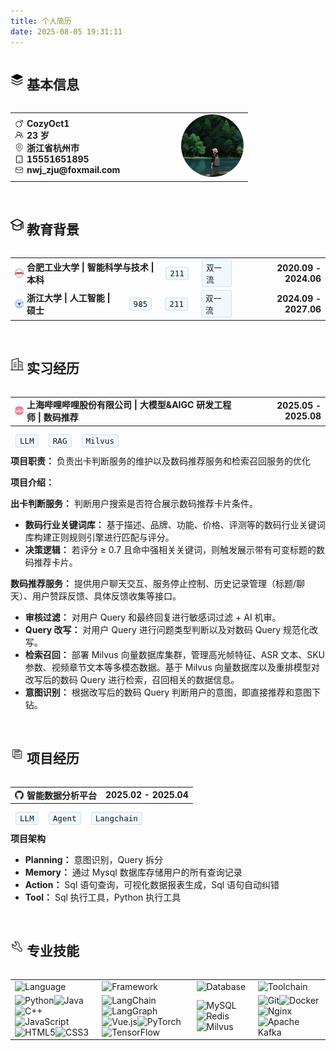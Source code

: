 ```yaml
---
title: 个人简历
date: 2025-08-05 19:31:11
---
```


<div style="display: flex; align-items: center; gap: 5px;">
  <img src="../images/jibenxinxi.png" style="height: 1.5em; width: 1.5em; object-fit: contain;">
  <h2>基本信息</h2>
</div>

<table width="100%">
  <tr>
    <td width="70%">
      <div style="display: flex; align-items: center; gap: 5px;">
        <img src="../images/nan.png" style="height: 1em; width: 1em; object-fit: contain;">
        <strong>CozyOct1</strong>
      </div>
      <div style="display: flex; align-items: center; gap: 5px;">
        <img src="../images/renwu-tuandui.png" style="height: 1em; width: 1em; object-fit: contain;">
        <strong>23 岁</strong>
      </div>
      <div style="display: flex; align-items: center; gap: 5px;">
        <img src="../images/dizhi.png" style="height: 1em; width: 1em; object-fit: contain;">
        <strong>浙江省杭州市</strong>
      </div>
      <div style="display: flex; align-items: center; gap: 5px;">
        <img src="../images/shouji.png" style="height: 1em; width: 1em; object-fit: contain;">
        <strong>15551651895</strong>
      </div>
      <div style="display: flex; align-items: center; gap: 5px;">
        <img src="../images/youxiang.png" style="height: 1em; width: 1em; object-fit: contain;">
        <strong>nwj_zju@foxmail.com</strong>
      </div>
    </td>
    <td width="30%" align="right">
      <!-- 证件照位置 -->
      <img src="../images/cozy.png" style="width: 100px; height: 100px; border-radius: 50%;">
    </td>
  </tr>
</table>

<br>

<div style="display: flex; align-items: center; gap: 5px;">
  <img src="../images/jiaoyubeijing.png" style="height: 1.5em; width: 1.5em; object-fit: contain;">
  <h2>教育背景</h2>
</div>

<table width="100%">
  <tr>
    <td>
      <div style="display: flex; align-items: center; gap: 5px;">
        <img src="../images/hfut.png" style="height: 1em; width: 1em; object-fit: contain;">
        <strong>合肥工业大学 | 智能科学与技术 | 本科</strong>
        <span style="background: #f0f8ff; border: 1px solid #d0e0f0; border-radius: 3px; padding: 2px 6px; font-family: monospace; font-size: 0.9em; margin: 0 8px;">211</span><span style="background: #f0f8ff; border: 1px solid #d0e0f0; border-radius: 3px; padding: 2px 6px; font-family: monospace; font-size: 0.9em; margin: 0 8px;">双一流</span>
      </div>
    </td>
    <td align="right"><strong>2020.09 - 2024.06</strong></td>
  </tr>
  <tr>
    <td>
      <div style="display: flex; align-items: center; gap: 5px;">
        <img src="../images/zju.png" style="height: 1em; width: 1em; object-fit: contain;">
        <strong>浙江大学 | 人工智能 | 硕士</strong>
        <span style="background: #f0f8ff; border: 1px solid #d0e0f0; border-radius: 3px; padding: 2px 6px; font-family: monospace; font-size: 0.9em; margin: 0 8px;">985</span><span style="background: #f0f8ff; border: 1px solid #d0e0f0; border-radius: 3px; padding: 2px 6px; font-family: monospace; font-size: 0.9em; margin: 0 8px;">211</span><span style="background: #f0f8ff; border: 1px solid #d0e0f0; border-radius: 3px; padding: 2px 6px; font-family: monospace; font-size: 0.9em; margin: 0 8px;">双一流</span>
      </div>
    </td>
    <td align="right"><strong>2024.09 - 2027.06</strong></td>
  </tr>
</table>

<br>

<div style="display: flex; align-items: center; gap: 5px;">
  <img src="../images/shixijingli.png" style="height: 1.5em; width: 1.5em; object-fit: contain;">
  <h2>实习经历</h2>
</div>

<table width="100%">
  <tr>
    <td>
      <div style="display: flex; align-items: center; gap: 5px;">
        <img src="../images/bili.png" style="height: 1em; width: 1em; object-fit: contain;">
        <strong>上海哔哩哔哩股份有限公司 | 大模型&AIGC 研发工程师 | 数码推荐</strong>
      </div>
    </td>
    <td align="right"><strong>2025.05 - 2025.08</strong></td>
  </tr>
</table>

<span style="background: #f0f8ff; border: 1px solid #d0e0f0; border-radius: 3px; padding: 2px 6px; font-family: monospace; font-size: 0.9em; margin: 0 8px;">LLM</span><span style="background: #f0f8ff; border: 1px solid #d0e0f0; border-radius: 3px; padding: 2px 6px; font-family: monospace; font-size: 0.9em; margin: 0 8px;">RAG</span><span style="background: #f0f8ff; border: 1px solid #d0e0f0; border-radius: 3px; padding: 2px 6px; font-family: monospace; font-size: 0.9em; margin: 0 8px;">Milvus</span>

**项目职责：** 负责出卡判断服务的维护以及数码推荐服务和检索召回服务的优化

**项目介绍：**

**出卡判断服务：** 判断用户搜索是否符合展示数码推荐卡片条件。

- **数码行业关键词库：** 基于描述、品牌、功能、价格、评测等的数码行业关键词库构建正则规则引擎进行匹配与评分。
- **决策逻辑：** 若评分 ≥ 0.7 且命中强相关关键词，则触发展示带有可变标题的数码推荐卡片。

**数码推荐服务：** 提供用户聊天交互、服务停止控制、历史记录管理（标题/聊天）、用户赞踩反馈、具体反馈收集等接口。

- **审核过滤：** 对用户 Query 和最终回复进行敏感词过滤 + AI 机审。
- **Query 改写：** 对用户 Query 进行问题类型判断以及对数码 Query 规范化改写。
- **检索召回：** 部署 Milvus 向量数据库集群，管理高光帧特征、ASR 文本、SKU 参数、视频章节文本等多模态数据。基于 Milvus 向量数据库以及重排模型对改写后的数码 Query 进行检索，召回相关的数据信息。
- **意图识别：** 根据改写后的数码 Query 判断用户的意图，即直接推荐和意图下钻。

<div style="display:none">
3. **检索召回服务：** 
    - **意图识别：** 根据 Query 判断检索信息的类型，以及对 Query 中的 Sku 相关信息进行提取和分类。
    - **Query 分析：** 提取正负向品牌，拆分子查询并改写主查询。
    - **型号标准化：** 对 Query 中的 Sku 相关信息进行模糊型号（时效、参数、品牌、热度）和具体型号的标准化处理。
    - **用户评论召回：**
        - **无 sku：** 检索评论库 → BGE 模型重排 → 聚合返回。
        - **单 sku：** 检索目标机型评论 → BGE 重排 → 调用大模型精确分类 → 聚合返回。
        - **多 sku：** 转交机型推荐服务处理。
    - **机型推荐召回：**
      - **无 sku：** 主/子查询四路召回检索 → 基于意图和型号条件过滤 → 聚合返回。
      - **有 sku：** 目标机型四路召回检索 → 聚合返回。
    - **四路召回检索：**
      - **Milvus 向量数据库集群部署：** 部署 Milvus 向量数据库集群，管理高光帧特征、ASR 文本、SKU 参数、视频章节文本等多模态数据。
      - **检索流程：** 检索结果 → 使用 Qwen3 模型进行重排 (Rerank) → 调用大模型进行内容分类、打分、筛选 → 返回优质结果。
</div>

<br>

<div style="display: flex; align-items: center; gap: 5px;">
  <img src="../images/xiangmujingli.png" style="height: 1.5em; width: 1.5em; object-fit: contain;">
  <h2>项目经历</h2>
</div>

<table width="100%">
  <tr>
    <td>
      <div style="display: flex; align-items: center; gap: 5px;">
        <img src="../images/github.png" style="height: 1em; width: 1em; object-fit: contain;">
        <strong>智能数据分析平台</strong>
      </div>
    </td>
    <td align="right"><strong>2025.02 - 2025.04</strong></td>
  </tr>
</table>

<span style="background: #f0f8ff; border: 1px solid #d0e0f0; border-radius: 3px; padding: 2px 6px; font-family: monospace; font-size: 0.9em; margin: 0 8px;">LLM</span><span style="background: #f0f8ff; border: 1px solid #d0e0f0; border-radius: 3px; padding: 2px 6px; font-family: monospace; font-size: 0.9em; margin: 0 8px;">Agent</span><span style="background: #f0f8ff; border: 1px solid #d0e0f0; border-radius: 3px; padding: 2px 6px; font-family: monospace; font-size: 0.9em; margin: 0 8px;">Langchain</span>

**项目架构**

- **Planning：** 意图识别，Query 拆分
- **Memory：** 通过 Mysql 数据库存储用户的所有查询记录
- **Action：** Sql 语句查询，可视化数据报表生成，Sql 语句自动纠错
- **Tool：** Sql 执行工具，Python 执行工具

<br>

<div style="display: flex; align-items: center; gap: 5px;">
  <img src="../images/zhuanyejineng.png" style="height: 1.5em; width: 1.5em; object-fit: contain;">
  <h2>专业技能</h2>
</div>

| | | | |
|-|-|-|-|
|![Language](https://img.shields.io/badge/language-007ACC?style=for-the-badge&logo=google-translate&logoColor=white)|![Framework](https://img.shields.io/badge/Framework-61DAFB?style=for-the-badge&logo=framework&logoColor=black)|![Database](https://img.shields.io/badge/database-4479A1?style=for-the-badge&logo=postgresql&logoColor=white)|![Toolchain](https://img.shields.io/badge/Toolchain-555555?style=for-the-badge&logo=github-actions&logoColor=white)|
|![Python](https://img.shields.io/badge/python-3670A0?style=for-the-badge&logo=python&logoColor=ffdd54)![Java](https://img.shields.io/badge/java-%23ED8B00.svg?style=for-the-badge&logo=openjdk&logoColor=white)![C++](https://img.shields.io/badge/c++-%2300599C.svg?style=for-the-badge&logo=c%2B%2B&logoColor=white)![JavaScript](https://img.shields.io/badge/javascript-%23323330.svg?style=for-the-badge&logo=javascript&logoColor=%23F7DF1E)![HTML5](https://img.shields.io/badge/html5-%23E34F26.svg?style=for-the-badge&logo=html5&logoColor=white)![CSS3](https://img.shields.io/badge/css3-%231572B6.svg?style=for-the-badge&logo=css3&logoColor=white)|![LangChain](https://img.shields.io/badge/LangChain-1C3C3C?style=for-the-badge&logo=langchain&logoColor=white)![LangGraph](https://img.shields.io/badge/LangGraph-0F0F0F?style=for-the-badge&logo=langgraph&logoColor=white)![Vue.js](https://img.shields.io/badge/vue.js-%2335495e.svg?style=for-the-badge&logo=vuedotjs&logoColor=%234FC08D)![PyTorch](https://img.shields.io/badge/PyTorch-%23EE4C2C.svg?style=for-the-badge&logo=PyTorch&logoColor=white)![TensorFlow](https://img.shields.io/badge/TensorFlow-%23FF6F00.svg?style=for-the-badge&logo=TensorFlow&logoColor=white)|![MySQL](https://img.shields.io/badge/mysql-%2300f.svg?style=for-the-badge&logo=mysql&logoColor=white)![Redis](https://img.shields.io/badge/redis-%23DD0031.svg?style=for-the-badge&logo=redis&logoColor=white)![Milvus](https://img.shields.io/badge/Milvus-0A1B47?style=for-the-badge&logo=milvus&logoColor=white)|![Git](https://img.shields.io/badge/git-%23F05033.svg?style=for-the-badge&logo=git&logoColor=white)![Docker](https://img.shields.io/badge/docker-%230db7ed.svg?style=for-the-badge&logo=docker&logoColor=white)![Nginx](https://img.shields.io/badge/nginx-%23009639.svg?style=for-the-badge&logo=nginx&logoColor=white)![Apache Kafka](https://img.shields.io/badge/Apache%20Kafka-231F20?style=for-the-badge&logo=apache-kafka&logoColor=white)|